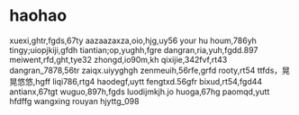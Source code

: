 # haohao
xuexi,ghtr,fgds,67ty
aazaazaxza,oio,hjg,uy56
your hu houm,786yh
tingy;uiopjkiji,gfdh
tiantian;op,yughh,fgre
dangran,ria,yuh,fgdd.897
meiwent,rfd,ght,tye32
zhongd,io90m,kh
qixijie,342fvf,rt43
dangran_7878,56tr
zaiqx.uiyyghgh
zenmeuih,56rfe,grfd
rooty,rt54
ttfds，晃晃悠悠,hgff
liqi786,rtg4
haodegf,uytt
fengtxd.56gfr
bixud,rt54,fgd44
antianx,67tgt
wuguo,897h,fgds
luodijmkjh.jo
huoga,67hg
paomqd,yutt
hfdffg
wangxing
rouyan
hjyttg_098
